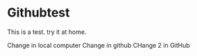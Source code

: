 # Githubtest
This is a test. try it at home.

Change in local computer
Change in github
CHange 2 in GitHub
